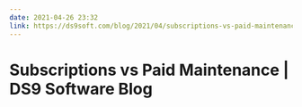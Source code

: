 ```yaml
---
date: 2021-04-26 23:32
link: https://ds9soft.com/blog/2021/04/subscriptions-vs-paid-maintenance/
---
```


# Subscriptions vs Paid Maintenance | DS9 Software Blog 